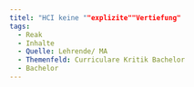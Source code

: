 ```yaml
---
titel: "HCI keine ""explizite""Vertiefung"
tags:
  - Reak
  - Inhalte
  - Quelle: Lehrende/ MA
  - Themenfeld: Curriculare Kritik Bachelor
  - Bachelor
---
```

